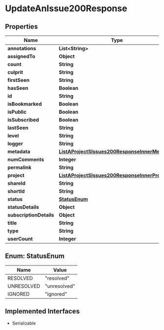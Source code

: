 

# UpdateAnIssue200Response


## Properties

| Name | Type | Description | Notes |
|------------ | ------------- | ------------- | -------------|
|**annotations** | **List&lt;String&gt;** |  |  |
|**assignedTo** | **Object** |  |  |
|**count** | **String** |  |  |
|**culprit** | **String** |  |  |
|**firstSeen** | **String** |  |  |
|**hasSeen** | **Boolean** |  |  |
|**id** | **String** |  |  |
|**isBookmarked** | **Boolean** |  |  |
|**isPublic** | **Boolean** |  |  |
|**isSubscribed** | **Boolean** |  |  |
|**lastSeen** | **String** |  |  |
|**level** | **String** |  |  |
|**logger** | **String** |  |  |
|**metadata** | [**ListAProjectSIssues200ResponseInnerMetadata**](ListAProjectSIssues200ResponseInnerMetadata.md) |  |  |
|**numComments** | **Integer** |  |  |
|**permalink** | **String** |  |  |
|**project** | [**ListAProjectSIssues200ResponseInnerProject**](ListAProjectSIssues200ResponseInnerProject.md) |  |  |
|**shareId** | **String** |  |  |
|**shortId** | **String** |  |  |
|**status** | [**StatusEnum**](#StatusEnum) |  |  |
|**statusDetails** | **Object** |  |  |
|**subscriptionDetails** | **Object** |  |  |
|**title** | **String** |  |  |
|**type** | **String** |  |  |
|**userCount** | **Integer** |  |  |



## Enum: StatusEnum

| Name | Value |
|---- | -----|
| RESOLVED | &quot;resolved&quot; |
| UNRESOLVED | &quot;unresolved&quot; |
| IGNORED | &quot;ignored&quot; |


## Implemented Interfaces

* Serializable


